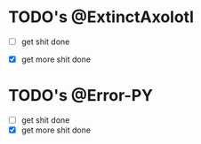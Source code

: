 # TODO's @ExtinctAxolotl
- [ ] get shit done
- [x] get more shit done


# TODO's @Error-PY
- [ ] get shit done
- [x] get more shit done